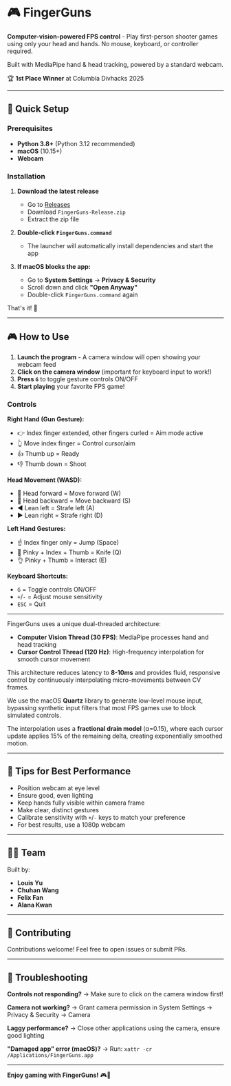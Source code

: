 # 🎮 FingerGuns

**Computer-vision-powered FPS control** - Play first-person shooter games using only your head and hands. No mouse, keyboard, or controller required.

Built with MediaPipe hand & head tracking, powered by a standard webcam.

🏆 **1st Place Winner** at Columbia Divhacks 2025

---

## 🚀 Quick Setup

### Prerequisites
- **Python 3.8+** (Python 3.12 recommended)
- **macOS** (10.15+)
- **Webcam**

### Installation

1. **Download the latest release**
   - Go to [Releases](https://github.com/LouisY06/fingerguns/releases)
   - Download `FingerGuns-Release.zip`
   - Extract the zip file

2. **Double-click `FingerGuns.command`**
   - The launcher will automatically install dependencies and start the app

3. **If macOS blocks the app:**
   - Go to **System Settings** → **Privacy & Security**
   - Scroll down and click **"Open Anyway"**
   - Double-click `FingerGuns.command` again

That's it! 🎉

---

## 🎮 How to Use

1. **Launch the program** - A camera window will open showing your webcam feed
2. **Click on the camera window** (important for keyboard input to work!)
3. **Press `G`** to toggle gesture controls ON/OFF
4. **Start playing** your favorite FPS game!

### Controls

**Right Hand (Gun Gesture):**
- 👉 Index finger extended, other fingers curled = Aim mode active
- 👆 Move index finger = Control cursor/aim
- 👍 Thumb up = Ready
- 👎 Thumb down = Shoot

**Head Movement (WASD):**
- 🔺 Head forward = Move forward (W)
- 🔻 Head backward = Move backward (S)
- ◀️ Lean left = Strafe left (A)
- ▶️ Lean right = Strafe right (D)

**Left Hand Gestures:**
- ☝️ Index finger only = Jump (Space)
- 🤘 Pinky + Index + Thumb = Knife (Q)
- 👌 Pinky + Thumb = Interact (E)

**Keyboard Shortcuts:**
- `G` = Toggle controls ON/OFF
- `+`/`-` = Adjust mouse sensitivity
- `ESC` = Quit

---



FingerGuns uses a unique dual-threaded architecture:

- **Computer Vision Thread (30 FPS)**: MediaPipe processes hand and head tracking
- **Cursor Control Thread (120 Hz)**: High-frequency interpolation for smooth cursor movement

This architecture reduces latency to **8-10ms** and provides fluid, responsive control by continuously interpolating micro-movements between CV frames.

We use the macOS **Quartz** library to generate low-level mouse input, bypassing synthetic input filters that most FPS games use to block simulated controls.

The interpolation uses a **fractional drain model** (α=0.15), where each cursor update applies 15% of the remaining delta, creating exponentially smoothed motion.

---

## 🎯 Tips for Best Performance

- Position webcam at eye level
- Ensure good, even lighting
- Keep hands fully visible within camera frame
- Make clear, distinct gestures
- Calibrate sensitivity with `+`/`-` keys to match your preference
- For best results, use a 1080p webcam

---

## 🧑‍💻 Team

Built by:
- **Louis Yu**
- **Chuhan Wang**
- **Felix Fan**
- **Alana Kwan**


---

## 🤝 Contributing

Contributions welcome! Feel free to open issues or submit PRs.

---

## 🐛 Troubleshooting

**Controls not responding?**
→ Make sure to click on the camera window first!

**Camera not working?**
→ Grant camera permission in System Settings → Privacy & Security → Camera

**Laggy performance?**
→ Close other applications using the camera, ensure good lighting

**"Damaged app" error (macOS)?**
→ Run: `xattr -cr /Applications/FingerGuns.app`

---

**Enjoy gaming with FingerGuns!** 🎮👋
